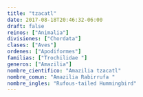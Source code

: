 ```yaml
---
title: "tzacatl"
date: 2017-08-18T20:46:32-06:00
draft: false
reinos: ["Animalia"]
divisiones: ["Chordata"]
clases: ["Aves"]
ordenes: ["Apodiformes"]
familias: ["Trochilidae "]
generos: ["Amazilia"]
nombre_cientifico: "Amazilia tzacatl"
nombre_comun: "Amazilia Rabirrufa "
nombre_ingles: "Rufous-tailed Hummingbird"
---
```

